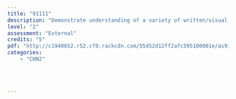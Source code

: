 ```yaml
---
title: "91111"
description: "Demonstrate understanding of a variety of written/visual Chinese text(s) on familiar matters"
level: "2"
assessment: "External"
credits: "5"
pdf: "http://c1940652.r52.cf0.rackcdn.com/55d52d12ff2a7c595100001e/as91111.pdf"
categories:
    - "CHN2"
    
    
    
    
---
```

